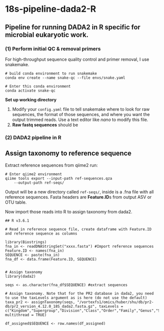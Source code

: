 # 18s-pipeline-dada2-R

## Pipeline for running DADA2 in R specific for microbial eukaryotic work.

### (1) Perform initial QC & removal primers

For high-throughput sequence quality control and primer removal, I use snakemake.

```
# build conda environment to run snakemake
conda env create --name snake-qc --file envs/snake.yaml

# Enter this conda environment
conda activate snake-qc
```

**Set up working directory**
1. Modify your ```config.yaml``` file to tell snakemake where to look for raw sequences, the format of those sequences, and where you want the output trimmed reads. Use a text editor like _nano_ to modify this file. 
2. **Raw fastq sequences** should be


### (2) DADA2 pipeline in R



## Assign taxonomy to reference sequence

Extract reference sequences from qiime2 run:
```
# Enter qiime2 environment
qiime tools export --input-path ref-sequences.qza  
	--output-path ref-seqs/

```
Output will be a new directory called ```ref-seqs/```, inside is a .fna file with all reference sequences. Fasta headers are **Feature.ID**s from output ASV or OTU table.   


Now import those reads into R to assign taxonomy from dada2.
```
## R v3.6.1

# Read in reference sequence file, create dataframe with Feature.ID and reference sequence as columns

library(Biostrings)
fna_in <- readDNAStringSet("xxxx.fasta") #Import reference sequences
Feature.ID <- names(fna_in)
SEQUENCE <- paste(fna_in)
fna_df <- data.frame(Feature.ID, SEQUENCE)


# Assign taxonomy
library(dada2)

seqs <- as.character(fna_df$SEQUENCE) #extract sequences

# Assign taxonomy. Note that for the PR2 database in dada2, you need to use the taxLevels argument as is here (do not use the default)
taxa_pr2 <- assignTaxonomy(seqs, "/vortexfs1/omics/huber/shu/db/pr2-db/pr2_version_4.12.0_18S_dada2.fasta.gz", taxLevels = c("Kingdom","Supergroup","Division","Class","Order","Family","Genus","Species"), multithread = TRUE)

df_assigned$SEQUENCE <- row.names(df_assigned) 



